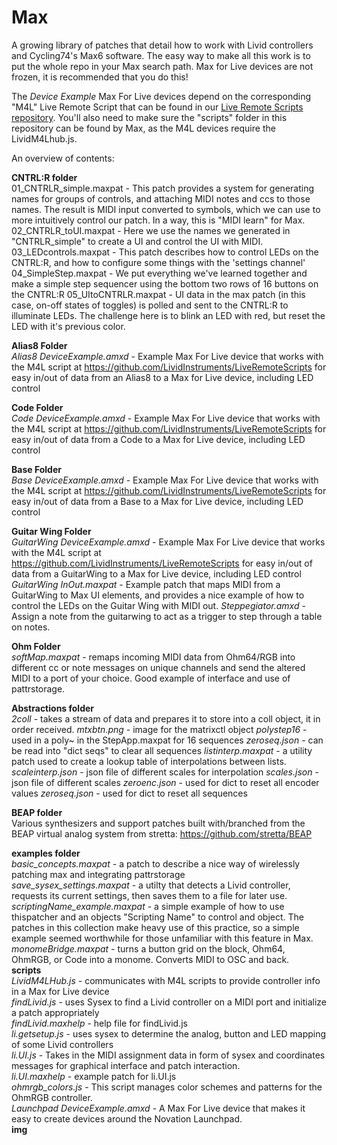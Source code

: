 Max
===

A growing library of patches that detail how to work with Livid controllers and Cycling74's Max6 software. 
The easy way to make all this work is to put the whole repo in your Max search path.
Max for Live devices are not frozen, it is recommended that you do this!

The <i>Device Example</i> Max For Live devices depend on the corresponding "M4L" Live Remote Script that can be found in our <a href="https://github.com/LividInstruments/LiveRemoteScripts">Live Remote Scripts repository</a>. You'll also need to make sure the "scripts" folder in this repository can be found by Max, as the M4L devices require the LividM4Lhub.js.

An overview of contents:

<b>CNTRL:R folder</b> <br>
01_CNTRLR_simple.maxpat - This patch provides a system for generating names for groups of controls, and attaching MIDI notes and ccs to those names. The result is MIDI input converted to symbols, which we can use to more intuitively control our patch. In a way, this is "MIDI learn" for Max.
02_CNTRLR_toUI.maxpat - Here we use the names we generated in "CNTRLR_simple" to create a UI and control the UI with MIDI.
03_LEDcontrols.maxpat - This patch describes how to control LEDs on the CNTRL:R, and how to configure some things with the 'settings channel'
04_SimpleStep.maxpat - We put everything we've learned together and make a simple step sequencer using the bottom two rows of 16 buttons on the CNTRL:R
05_UItoCNTRLR.maxpat - UI data in the max patch (in this case, on-off states of toggles) is polled and sent to the CNTRL:R to illuminate LEDs. The challenge here is to blink an LED with red, but reset the LED with it's previous color.

<b>Alias8 Folder</b> <br>
<i>Alias8 DeviceExample.amxd</i> - Example Max For Live device that works with the M4L script at https://github.com/LividInstruments/LiveRemoteScripts for easy in/out of data from an Alias8 to a Max for Live device, including LED control

<b>Code Folder</b> <br>
<i>Code DeviceExample.amxd</i> - Example Max For Live device that works with the M4L script at https://github.com/LividInstruments/LiveRemoteScripts for easy in/out of data from a Code to a Max for Live device, including LED control

<b>Base Folder</b> <br>
<i>Base DeviceExample.amxd</i> - Example Max For Live device that works with the M4L script at https://github.com/LividInstruments/LiveRemoteScripts for easy in/out of data from a Base to a Max for Live device, including LED control

<b>Guitar Wing Folder</b> <br>
<i>GuitarWing DeviceExample.amxd</i> - Example Max For Live device that works with the M4L script at https://github.com/LividInstruments/LiveRemoteScripts for easy in/out of data from a GuitarWing to a Max for Live device, including LED control
<i>GuitarWing InOut.maxpat</i> - Example patch that maps MIDI from a GuitarWing to Max UI elements, and provides a nice example of how to control the LEDs on the Guitar Wing with MIDI out.
<i>Steppegiator.amxd</i> - Assign a note from the guitarwing to act as a trigger to step through a table on notes. 

<b>Ohm Folder</b> <br>
<i>softMap.maxpat</i> - remaps incoming MIDI data from Ohm64/RGB into different cc or note messages on unique channels and send the altered MIDI to a port of your choice. Good example of interface and use of pattrstorage.

<b>Abstractions folder</b> <br>
<i>2coll</i> - takes a stream of data and prepares it to store into a coll object, it in order received.
<i>mtxbtn.png</i> - image for the matrixctl object
<i>polystep16</i> - used in a poly~ in the StepApp.maxpat for 16 sequences
<i>zeroseq.json</i> - can be read into "dict seqs" to clear all sequences
<i>listinterp.maxpat</i> - a utility patch used to create a lookup table of interpolations between lists.
<i>scaleinterp.json</i> - json file of different scales for interpolation
<i>scales.json</i> - json file of different scales
<i>zeroenc.json</i> - used for dict to reset all encoder values
<i>zeroseq.json</i> - used for dict to reset all sequences

<b>BEAP folder</b> <br>
Various synthesizers and support patches built with/branched from the BEAP virtual analog system from stretta: https://github.com/stretta/BEAP

<b>examples folder</b> <br>
<i>basic_concepts.maxpat</i> - a patch to describe a nice way of wirelessly patching max and integrating pattrstorage <br>
<i>save_sysex_settings.maxpat</i> - a utilty that detects a Livid controller, requests its current settings, then saves them to a file for later use.<br>
<i>scriptingName_example.maxpat</i> - a simple example of how to use thispatcher and an objects "Scripting Name" to control and object. The patches in this collection make heavy use of this practice, so a simple example seemed worthwhile for those unfamiliar with this feature in Max.<br>
<i>monomeBridge.maxpat</i> - turns a button grid on the block, Ohm64, OhmRGB, or Code into a monome. Converts MIDI to OSC and back.<br>
<b>scripts</b> <br>
<i>LividM4LHub.js</i> - communicates with M4L scripts to provide controller info in a Max for Live device <br>
<i>findLivid.js</i> - uses Sysex to find a Livid controller on a MIDI port and initialize a patch appropriately <br>
<i>findLivid.maxhelp</i> - help file for findLivid.js <br>
<i>li.getsetup.js</i> - uses sysex to determine the analog, button and LED mapping of some Livid controllers <br>
<i>li.UI.js</i>  - Takes in the MIDI assignment data in form of sysex and coordinates messages for graphical interface 
and patch interaction.<br>
<i>li.UI.maxhelp</i> - example patch for li.UI.js <br>
<i>ohmrgb_colors.js</i> - This script manages color schemes and patterns for the OhmRGB controller. <br>
<i>Launchpad DeviceExample.amxd</i> - A Max For Live device that makes it easy to create devices around the Novation Launchpad. <br>
<b>img</b>
